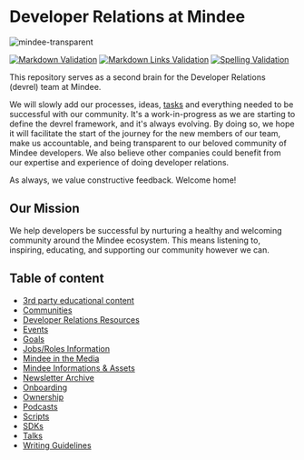 # Developer Relations at Mindee

![mindee-transparent](https://user-images.githubusercontent.com/1170989/130641500-0f72dab7-3b19-4e0c-a267-6bcec9a3ff6e.png)

[![Markdown Validation](https://github.com/mindee/devrel/actions/workflows/check-markdown.yml/badge.svg)](https://github.com/mindee/devrel/actions/workflows/check-markdown.yml) [![Markdown Links Validation](https://github.com/mindee/devrel/actions/workflows/check-links.yml/badge.svg)](https://github.com/mindee/devrel/actions/workflows/check-links.yml) [![Spelling Validation](https://github.com/mindee/devrel/actions/workflows/spellcheck.yml/badge.svg)](https://github.com/mindee/devrel/actions/workflows/spellcheck.yml)

This repository serves as a second brain for the Developer Relations (devrel) team at Mindee.

We will slowly add our processes, ideas, [tasks](https://github.com/mindee/devrel/issues) and everything needed to be successful with our community. It's a work-in-progress as we are starting to define the devrel framework, and it's always evolving. By doing so, we hope it will facilitate the start of the journey for the new members of our team, make us accountable, and being transparent to our beloved community of Mindee developers. We also believe other companies could benefit from our expertise and experience of doing developer relations.

As always, we value constructive feedback. Welcome home!

## Our Mission
We help developers be successful by nurturing a healthy and welcoming community around the Mindee ecosystem. This means listening to, inspiring, educating, and supporting our community however we can.

## Table of content

- [3rd party educational content](content/educational.md)
- [Communities](communities/README.md)
- [Developer Relations Resources](resources/devrel.md)
- [Events](events/README.md)
- [Goals](goals/README.md)
- [Jobs/Roles Information](jobs/README.md)
- [Mindee in the Media](content/media.md)
- [Mindee Informations & Assets](resources/mindee.md)
- [Newsletter Archive](content/newsletter/README.md)
- [Onboarding](onboarding/onboarding.md)
- [Ownership](devrel/ownership.md)
- [Podcasts](content/podcasts.md)
- [Scripts](scripts/README.md)
- [SDKs](sdks/README.md)
- [Talks](content/talks.md)
- [Writing Guidelines](content/writing/README.md)
